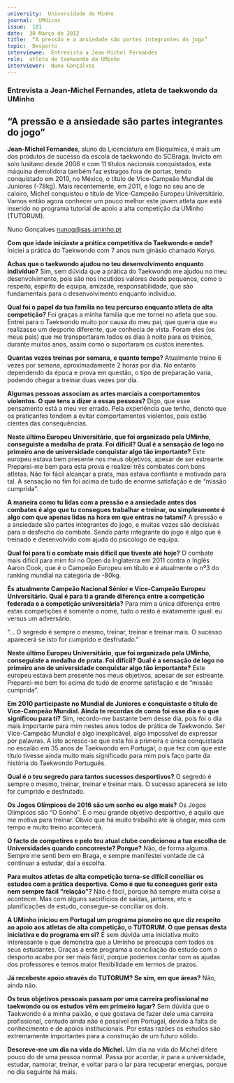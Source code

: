 ```yaml
---
university:  Universidade do Minho
journal:  UMdicas
issue:  101
date:  30 Março de 2012
title:  “A pressão e a ansiedade são partes integrantes do jogo”
topic:  Desporto
interviewee:  Entrevista a Jean-Michel Fernandes
role:  atleta de taekwondo da UMinho
interviewer:  Nuno Gonçalves
---
```



### Entrevista a Jean-Michel Fernandes, atleta de taekwondo da UMinho


## “A pressão e a ansiedade são partes integrantes do jogo”

**Jean-Michel Fernandes**, aluno da Licenciatura em Bioquímica, é mais um dos produtos de sucesso da escola de taekwondo do SCBraga. Invicto em solo lusitano desde 2006 e com 11 títulos nacionais conquistados, esta máquina demolidora também faz estragos fora de portas, tendo conquistado em 2010, no México, o título de Vice-Campeão Mundial de Juniores (-78kg). Mais recentemente, em 2011, e logo no seu ano de caloiro, Michel conquistou o título de Vice-Campeão Europeu Universitário. Vamos então agora conhecer um pouco melhor este jovem atleta que está inserido no programa tutorial de apoio a alta competição da UMinho (TUTORUM).

Nuno Gonçalves
nunog@sas.uminho.pt

**Com que idade iniciaste a prática competitiva do Taekwondo e onde?**
Iniciei a prática do Taekwondo com 7 anos num ginásio chamado Koryo.

**Achas que o taekwondo ajudou no teu desenvolvimento enquanto indivíduo?**
Sim, sem dúvida que a prática do Taekwondo me ajudou no meu desenvolvimento, pois são nos incutidos valores desde pequenos, como o respeito, espírito de equipa, amizade, responsabilidade, que são fundamentais para o desenvolvimento enquanto indivíduo.

**Qual foi o papel da tua família no teu percurso enquanto atleta de alta competição?**
Foi graças a minha família que me tornei no atleta que sou. Entrei para o Taekwondo muito por causa do meu pai, que queria que eu realizasse um desporto diferente, que conhecia de vista. Foram eles (os meus pais) que me transportaram todos os dias à noite para os treinos, durante muitos anos, assim como o suportaram os custos inerentes.

**Quantas vezes treinas por semana, e quanto tempo?**
Atualmente treino 6 vezes por semana, aproximadamente 2 horas por dia. No entanto dependendo da época e prova em questão, o tipo de preparação varia, podendo chegar a treinar duas vezes por dia.

**Algumas pessoas associam as artes marciais a comportamentos violentos. O que tens a dizer a essas pessoas?**
Digo, que esse pensamento está a meu ver errado. Pela experiência que tenho, denoto que os praticantes tendem a evitar comportamentos violentos, pois estão cientes das consequências.

**Neste último Europeu Universitário, que foi organizado pela UMinho, conseguiste a medalha de prata. Foi difícil? Qual é a sensação de logo no primeiro ano de universidade conquistar algo tão importante?**
Este europeu estava bem presente nos meus objetivos, apesar de ser estreante. Preparei-me bem para esta prova e realizei três combates com bons atletas. Não foi fácil alcançar a prata, mas estava confiante e motivado para tal. A sensação no fim foi acima de tudo de enorme satisfação e de “missão cumprida”.

**A maneira como tu lidas com a pressão e a ansiedade antes dos combates é algo que tu consegues trabalhar e treinar, ou simplesmente é algo com que apenas lidas na hora em que entras no tatami?**
A pressão e a ansiedade são partes integrantes do jogo, e muitas vezes são decisivas para o desfecho do combate. Sendo parte integrante do jogo é algo que é treinado e desenvolvido com ajuda do psicólogo de equipa.

**Qual foi para ti o combate mais difícil que tiveste até hoje?**
O combate mais difícil para mim foi no Open da Inglaterra em 2011 contra o Inglês Aaron Cook, que é o Campeão Europeu em título e é atualmente o nº3 do ranking mundial na categoria de -80kg.

**És atualmente Campeão Nacional Sénior e Vice-Campeão Europeu Universitário. Qual é para ti a grande diferença entre a competição federada e a competição universitária?**
Para mim a única diferença entre estas competições é somente o nome, tudo o resto é exatamente igual: eu versus um adversário.


“... O segredo é sempre o mesmo, treinar, treinar e treinar mais. O sucesso aparecerá se isto for cumprido e desfrutado.”


**Neste último Europeu Universitário, que foi organizado pela UMinho, conseguiste a medalha de prata. Foi difícil? Qual é a sensação de logo no primeiro ano de universidade conquistar algo tão importante?**
Este europeu estava bem presente nos meus objetivos, apesar de ser estreante. Preparei-me bem foi acima de tudo de enorme satisfação e de “missão cumprida”.

**Em 2010 participaste no Mundial de Juniores e conquistaste o título de Vice-Campeão Mundial. Ainda te recordas de como foi esse dia e o que significou para ti?**
Sim, recordo-me bastante bem desse dia, pois foi o dia mais importante para mim nestes anos todos de prática de Taekwondo. Ser Vice-Campeão Mundial é algo inexplicável, algo impossível de expressar por palavras. A isto acresce-se que esta foi a primeira e única conquistada no escalão em 35 anos de Taekwondo em Portugal, o que fez com que este título tivesse ainda muito mais significado para mim pois faço parte da história do Taekwondo Português.

**Qual é o teu segredo para tantos sucessos desportivos?**
O segredo é sempre o mesmo, treinar, treinar e treinar mais. O sucesso aparecerá se isto for cumprido e desfrutado.

**Os Jogos Olímpicos de 2016 são um sonho ou algo mais?**
Os Jogos Olímpicos são “O Sonho”. É o meu grande objetivo desportivo, é aquilo que me motiva para treinar. Obvio que há muito trabalho até lá chegar, mas com tempo e muito treino acontecerá.

**O facto de competires e pelo teu atual clube condicionou a tua escolha de Universidades quando concorreste? Porque?**
Não, de forma alguma. Sempre me senti bem em Braga, e sempre manifestei vontade de cá continuar a estudar, daí a escolha.

**Para muitos atletas de alta competição torna-se difícil conciliar os estudos com a prática desportiva. Como é que tu consegues gerir esta nem sempre fácil “relação”?**
Não é fácil, porque há sempre muita coisa a acontecer. Mas com alguns sacrifícios de saídas, jantares, etc e planificações de estudo, consegue-se conciliar os dois.

**A UMinho iniciou em Portugal um programa pioneiro no que diz respeito ao apoio aos atletas de alta competição, o TUTORUM. O que pensas desta iniciativa e do programa em si?**
É sem dúvida uma iniciativa muito interessante e que demonstra que a Uminho se preocupa com todos os seus estudantes. Graças a este programa a conciliação do estudo com o desporto acaba por ser mais fácil, porque podemos contar com as ajudas dos professores e temos maior flexibilidade em termos de prazos.

**Já recebeste apoio através do TUTORUM? Se sim, em que áreas?**
Não, ainda não.

**Os teus objetivos pessoais passam por uma carreira profissional no taekwondo ou os estudos vêm em primeiro lugar?**
Sem dúvida que o Taekwondo é a minha paixão, e que gostava de fazer dele uma carreira profissional, contudo ainda não é possível em Portugal, devido à falta de conhecimento e de apoios institucionais. Por estas razões os estudos são extremamente importantes para a construção de um futuro sólido.

**Descreve-me um dia na vida do Michel.**
Um dia na vida do Michel difere pouco do de uma pessoa normal. Passa por acordar, ir para a universidade, estudar, namorar, treinar, e voltar para o lar para recuperar energias, porque no dia seguinte há mais.

